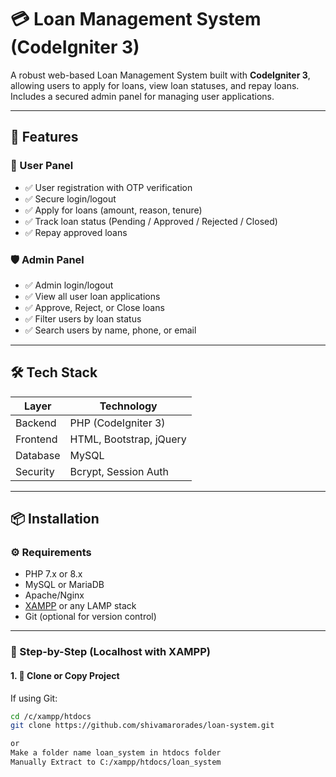 # 💳 Loan Management System (CodeIgniter 3)

A robust web-based Loan Management System built with **CodeIgniter 3**, allowing users to apply for loans, view loan statuses, and repay loans. Includes a secured admin panel for managing user applications.

---

## 🚀 Features

### 👤 User Panel
- ✅ User registration with OTP verification
- ✅ Secure login/logout
- ✅ Apply for loans (amount, reason, tenure)
- ✅ Track loan status (Pending / Approved / Rejected / Closed)
- ✅ Repay approved loans

### 🛡 Admin Panel
- ✅ Admin login/logout
- ✅ View all user loan applications
- ✅ Approve, Reject, or Close loans
- ✅ Filter users by loan status
- ✅ Search users by name, phone, or email

---

## 🛠 Tech Stack

| Layer     | Technology         |
|-----------|--------------------|
| Backend   | PHP (CodeIgniter 3)|
| Frontend  | HTML, Bootstrap, jQuery |
| Database  | MySQL              |
| Security  | Bcrypt, Session Auth |

---

## 📦 Installation

### ⚙️ Requirements

- PHP 7.x or 8.x
- MySQL or MariaDB
- Apache/Nginx
- [XAMPP](https://www.apachefriends.org/) or any LAMP stack
- Git (optional for version control)

---

### 🧪 Step-by-Step (Localhost with XAMPP)

#### 1. 📁 Clone or Copy Project

If using Git:

```bash
cd /c/xampp/htdocs
git clone https://github.com/shivamarorades/loan-system.git

or
Make a folder name loan_system in htdocs folder
Manually Extract to C:/xampp/htdocs/loan_system



